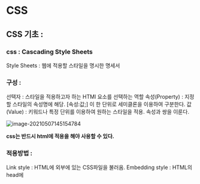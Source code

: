 # CSS

## CSS 기초 :

### css : Cascading Style Sheets
Style Sheets : 웹에 적용할 스타일을 명시한 명세서

### 구성 :
선택자 : 스타일을 적용하고자 하는 HTMl 요소를 선택하는 역할
속성(Property) : 지정할 스타일의 속성명에 해당. [속성:값;] 이 한 단위로 세미클론을 이용하여 구분한다.
값(Value) : 키워드나 특정 단위를 이용하여 원하는 스타일을 적용. 속성과 쌍을 이룬다.

![image-20210507145154784](C:\Users\kuhy\AppData\Roaming\Typora\typora-user-images\image-20210507145154784.png) 

<strong>css는 반드시 html에 적용을 해야 사용할 수 있다.</strong>

### 적용방법 : 
Link style :
	HTML에 외부에 있는 CSS파일을 불러옴.
Embedding style :
	HTML의 head에 <style>를 이용하여 CSS를 작성
Inline style :
	HTML요소에 직접 style 속성(attributes)를 이용하여 CSS를 

## 선택자 기초

- 여러 개의 선택자를 ','를 이용해 스타일을 한번에 지정할 수 있다.

### 단순선택자

- 타입선택자 : 해당 태그를 가지는 모든 요소에 해당 스타일을 적용한다.
- 아이디 선택자 : Id로 스타일을 적용. 해당 Id 하나에 적용된다. (id는 고유값)
  - HTML문서에서 동일한 id는 존재할 수 없다.
  - id는 속성으로 부여한다.
- 클래스 선택자 : Class로 스타일을 적용. 같은 클래스 이름을 속성으로 갖는 모든 태그에 적용.
  - 클래스 : 비슷한 특징을 갖는 요소를 지정하여 묶을 수 있다.
- 전체 선택자 : 모든 요소에 스타일을 적용한다. (속도저하 가능성 있음)
- 속성 선택자 : 특정 속성을 소유하는 모든 요소에 스타일을 적용.

### 복합선택자 :

복합 선택자 :  ( 자식 : 한 단계 아래의 요소, 후손 : 모든 하위 단계 요소

- 자식 선택자 : 선택자A의 모든 자식 중 선택자 B와 일치하는 요소 선택 a > b
- 후손 선택자 : 선택자A의 모든 후손 중 선택자 B와 일치하는 요소 선택 a b

### pseudo 클래스 : 요소의 특별한 상태를 지정할 때 사용.

- 가상의 클래스 역할

- :link

  방문하지 않은 링크의 스타일

- :visited

  방문한 링크의 스타일

- :hover

  요소에 마우스가 올라와 있을 경우의 스타일

밖의 다양한 pseudo 클래스가 있다.

## 값과 단위

### 숫자값과 백분율 :

각 태그의 속성들은 값을 가지며 다양한 단위를 가진다.

숫자값 :

- px : 픽셀. 출력화면의 해상도를 픽셀단위로 쪼갠 값이지만, CSS에서는 1/96 inch의 절대값으로 쓰인다.

- em : 현재 스타일이 지정된 요소의 font-size 기준 상대적 길이 -> 선택자에 비례

- rem : 최상위 요소의 font-size 기준 상대적 길이 -> html태그에 비례

  -> em, rem 을 통해 반응형 웹을 구현가능하다.rem을 주로 사용

백분율도 사용 가능하다.

### 색상 :

색상을 키워드로 지정하는 것은 한계가 있으며, 값으로 표현할 수도 있다.

- hex code

  #000000 구조로 이루어짐. rgb값을 16진수로 나열
  뒤의 16진수 두자릿수 추가를 통해 투명도 설정 가능 (00~FF)

- rgb

  rgb 값을 10진수로 각각 나열

  rgba 를 통해 투명도 설정 (0~1) 가능

## 텍스트와 관련된 프로퍼티

### 폰트  :   

- font-size
- font-family :
  - 폰트를 여러개 묶어 선언 가능 (사용자가 해당 폰트가 없다면 다음 폰트를 적용할 수 있도록)
  - fontsgoogle 등 웹폰트를 가져와 적용할 수도 있다.
- font-style : normal, italic, oblique
- font-weight : 폰트굵이 (bold(700), normal(400), 숫자)
- font : ~~로 한번에 적용 가능

### 텍스트 정렬

- text-align : 자신을 기준으로 텍스트 좌, 우, 중앙정렬 (left, right, center)
- line-height : 줄간격 조절 해당 줄의 height (px단위, em)
- letter-spacing : 문자 사이의 좌우간격 (px)
- text-indent : 문단의 시작부에 해당 크기만큼 들여쓰기를 함(px).

## 박스모델

 HTML의 모든 태그는 박스형태로 구성되어있다.
단순히 컨텐츠만이 아닌 컨텐츠를 감싼 모든 것을 말한다.

### Content, border

상우좌하로 적용.

- border : width style color
  - border-style :
    - dashed, solid, dotted, double 
  - border-width : px
  - border-color : color
  - border-radius : 경계선을 둥글게 한다. (모서리 반지름 px)

### padding, margin

- padding : border 내부의 여백
- margin : border 외부의 여백

서로 다른 요소의 위아래 margin이 적용되는경우 마진상쇄에 의해 큰 margin만 적용.

## BoxSizing

- box-sizing: content-box
  -> width(height) = content size
- box-sizing: border-box
  -> width(height)= content size + padding + border

## 위치와 관련된 프로퍼티

### display : 

요소가 보여지는 방식을 지정.

- block elememt :
  : width, height, margin, padding 가능
- inline element : a, img, 등
  :width, height, margin-top, margin-bottom 불가능
- inline-block
  inline 요소이지만, width, height, margin, padding 가능
- none :
  display가 브라우저에 출력되지 않음.

### position :

- static : 기본값. 좌표 사용불가
- relative : 상대위치, 기본위치 기준으로 좌표사용
- absolute : 부모나 조상 중 relative, absolute, fixed 가 선언된 곳을 기준으로 좌표적용
- fixed : 보이는 화면을 기준으로 좌표프로터피 이용해 위치 고정.
- z-index : static 외에 요소에서 사용가능. z-index 값이 큰 값이 앞으로 배치

### flexbox

부모요소 : flex container, 자식요소 : flex item으로 구성.
부모요소에 display : flex 추가해서 사용.
가로 혹은 세로 방향으로 요소를 정렬.

flex Container :

- flex-direction : flex 컨테이너 안의 item들의 방향 지정 (기본값 : row)

  - row, row-reverse, column, column-reverse

- flex-wrap : flex 컨테이너 내에서 아이템을 감싸는 여부 지정 (wrap, nowrap)

  -> flex-flow 로 direction 과 wrap 한번에 지정 가능

- justify-content : flex-direction 방향을 기준으로 수평으로 item 정렬하는 방법 정함.

  - flex-start (기본값), center, flex-end : 각각 처음 중간 끝 기준 정렬
  - space-around : 시작과 끝을 기준으로 동일한 간격으로 아이템 배치
  - space-between : 처음과 끝에 아이템 하나씩 두고 남은 간격에 아이템 배치

- align-items : flex-direction 기준 수직으로 item 정렬하는 방법 정함.

  - stretch : 기본값. 아이템들을 수직으로 늘려 정렬
  - flex-start, center, flex-end

  baseline (글자 기준 밑줄) 을 기준으로 정렬.

- align-content : flex-direction 방향 기준 수직으로 여러 줄인 item 정렬 방법

  - stretch : 기본값. 아이템들을 수직으로 늘려 정렬
  - flex-start, center, flex-end
  - space-around : 시작과 끝을 기준으로 동일한 간격으로 아이템 배치
  - space-between : 처음과 끝에 아이템 하나씩 두고 남은 간격에 아이템 배치

flex item :

- flex-grow : 확장과 관련된 속성, 기본 0
  - 1이상 값을 가지는 값들은 container 크기에 맞춰 늘려 조정.
- flex-shrink : 축소와 관련된 속성, 기본 1
  - 0이면 컨테이너 크기가 작아져도 아이템 크기 유지
  - 값이 클수록 더 많은 비율로 줄어든다.
- flex-basis : flex 아이템의 기본 크기 결정. 기본값 auto
  - px 단위 지정
- flex :
  - flex item 속성을 한번에 지정 (ex : 1, 0 , auto)

-> https://classlion.net/class/10?l_id=392 18:30~end 학습

 







